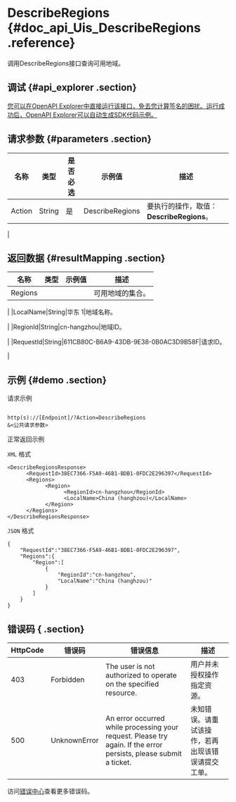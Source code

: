 # DescribeRegions {#doc_api_Uis_DescribeRegions .reference}

调用DescribeRegions接口查询可用地域。

## 调试 {#api_explorer .section}

[您可以在OpenAPI Explorer中直接运行该接口，免去您计算签名的困扰。运行成功后，OpenAPI Explorer可以自动生成SDK代码示例。](https://api.aliyun.com/#product=Uis&api=DescribeRegions&type=RPC&version=2018-08-21)

## 请求参数 {#parameters .section}

|名称|类型|是否必选|示例值|描述|
|--|--|----|---|--|
|Action|String|是|DescribeRegions|要执行的操作，取值：**DescribeRegions**。

 |

## 返回数据 {#resultMapping .section}

|名称|类型|示例值|描述|
|--|--|---|--|
|Regions| | |可用地域的集合。

 |
|LocalName|String|华东 1|地域名称。

 |
|RegionId|String|cn-hangzhou|地域ID。

 |
|RequestId|String|611CB80C-B6A9-43DB-9E38-0B0AC3D9B58F|请求ID。

 |

## 示例 {#demo .section}

请求示例

``` {#request_demo}

http(s)://[Endpoint]/?Action=DescribeRegions
&<公共请求参数>

```

正常返回示例

`XML` 格式

``` {#xml_return_success_demo}
<DescribeRegionsResponse> 
	  <RequestId>38EC7366-F5A9-46B1-BDB1-0FDC2E296397</RequestId>
	  <Regions>
		    <Region>
			      <RegionId>cn-hangzhou</RegionId>
			      <LocalName>China (hanghzou)</LocalName>
		    </Region>
	  </Regions>
</DescribeRegionsResponse>
```

`JSON` 格式

``` {#json_return_success_demo}
{
	"RequestId":"38EC7366-F5A9-46B1-BDB1-0FDC2E296397",
	"Regions":{
		"Region":[
			{
				"RegionId":"cn-hangzhou",
				"LocalName":"China (hanghzou)"
			}
		]
	}
}
```

## 错误码 { .section}

|HttpCode|错误码|错误信息|描述|
|--------|---|----|--|
|403|Forbidden|The user is not authorized to operate on the specified resource.|用户并未授权操作指定资源。|
|500|UnknownError|An error occurred while processing your request. Please try again. If the error persists, please submit a ticket.|未知错误。请重试该操作，若再出现该错误请提交工单。|

访问[错误中心](https://error-center.aliyun.com/status/product/Uis)查看更多错误码。

